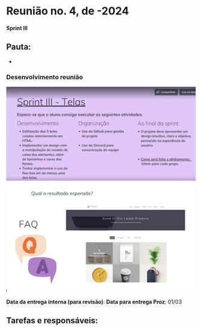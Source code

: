 # Reunião no. 4, de -2024
#### Sprint III

## Pauta:
- 


### Desenvolvimento reunião

![sprint-3](/Apoio/Avaliacao-BootCamp/sprint-3-avaliacao.png)  

![resultado esperado](/Apoio/Avaliacao-BootCamp/sprint-3-resultado-esperado.png)

**Data da entrega interna (para revisão)**: 
**Data para entrega Proz**: 01/03



**Tarefas e responsáveis**:  
- 

